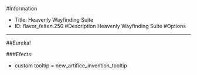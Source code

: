 #Information
 - Title: Heavenly Wayfinding Suite
 - ID: flavor_feiten.250
#Description
Heavenly Wayfinding Suite
#Options

___
##Eureka!

###Efects:<ul><li>custom tooltip = new_artifice_invention_tooltip</li></ul>
